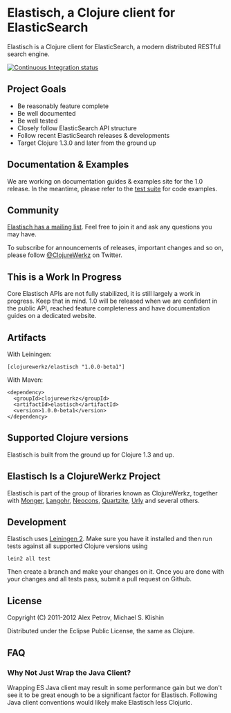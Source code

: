 # Elastisch, a Clojure client for ElasticSearch

Elastisch is a Clojure client for ElasticSearch, a modern distributed RESTful search engine.

[![Continuous Integration status](https://secure.travis-ci.org/clojurewerkz/elastisch.png)](http://travis-ci.org/clojurewerkz/elastisch)


## Project Goals

 * Be reasonably feature complete
 * Be well documented
 * Be well tested
 * Closely follow ElasticSearch API structure
 * Follow recent ElasticSearch releases & developments
 * Target Clojure 1.3.0 and later from the ground up


## Documentation & Examples

We are working on documentation guides & examples site for the 1.0 release. In the meantime, please refer to the [test suite](https://github.com/michaelklishin/elastisch/tree/master/test/elastisch/test) for code examples.


## Community

[Elastisch has a mailing list](https://groups.google.com/forum/#!forum/clojure-elasticsearch). Feel free to join it and ask any questions you may have.

To subscribe for announcements of releases, important changes and so on, please follow [@ClojureWerkz](https://twitter.com/#!/clojurewerkz) on Twitter.



## This is a Work In Progress

Core Elastisch APIs are not fully stabilized, it is still largely a work in progress. Keep that in mind. 1.0 will be released when we are confident
in the public API, reached feature completeness and have documentation guides on a dedicated website.


## Artifacts

With Leiningen:

    [clojurewerkz/elastisch "1.0.0-beta1"]


With Maven:

    <dependency>
      <groupId>clojurewerkz</groupId>
      <artifactId>elastisch</artifactId>
      <version>1.0.0-beta1</version>
    </dependency>


## Supported Clojure versions

Elastisch is built from the ground up for Clojure 1.3 and up.


## Elastisch Is a ClojureWerkz Project

Elastisch is part of the group of libraries known as ClojureWerkz, together with
[Monger](https://github.com/michaelklishin/monger), [Langohr](https://github.com/michaelklishin/langohr), [Neocons](https://github.com/michaelklishin/neocons), [Quartzite](https://github.com/michaelklishin/quartzite), [Urly](https://github.com/michaelklishin/urly) and several others.



## Development

Elastisch uses [Leiningen 2](https://github.com/technomancy/leiningen/blob/master/doc/TUTORIAL.md). Make
sure you have it installed and then run tests against all supported Clojure versions using

    lein2 all test

Then create a branch and make your changes on it. Once you are done with your changes and all
tests pass, submit a pull request on Github.



## License

Copyright (C) 2011-2012 Alex Petrov, Michael S. Klishin

Distributed under the Eclipse Public License, the same as Clojure.



## FAQ

### Why Not Just Wrap the Java Client?

Wrapping ES Java client may result in some performance gain but we don't see it to be great enough to be a significant factor for Elastisch.
Following Java client conventions would likely make Elastisch less Clojuric.
